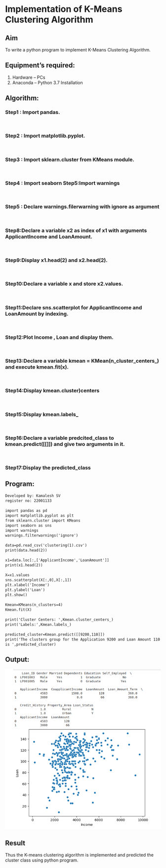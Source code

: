 # Implementation of K-Means Clustering Algorithm
## Aim
To write a python program to implement K-Means Clustering Algorithm.
## Equipment’s required:
1.	Hardware – PCs
2.	Anaconda – Python 3.7 Installation

## Algorithm:

### Step1 : Import pandas.
<br>

### Step2 : Import matplotlib.pyplot.
<br>

### Step3 : Import sklearn.cluster from KMeans module.
<br>

### Step4 : Import seaborn Step5:Import warnings
<br>

### Step5 : Declare warnings.filerwarning with ignore as argument
<br>

### Step8:Declare a variable x2 as index of x1 with arguments ApplicantIncome and LoanAmount.
<br> 

### Step9:Display x1.head(2) and x2.head(2).
<br>

### Step10:Declare a variable x and store x2.values.
<br>

### Step11:Declare sns.scatterplot for ApplicantIncome and LoanAmount by indexing.
<br>

### Step12:Plot Income , Loan and display them.
<br>

### Step13:Declare a variable kmean = KMean(n_cluster_centers_) and execute kmean.fit(x).
<br>

### Step14:Display kmean.cluster)centers
<br>

### Step15:Display kmean.labels_ 
<br>

### Step16:Declare a variable predcited_class to kmean.predict([[]]) and give two arguments in it.
<br>

### Step17:Display the predicted_class
## Program:
```
Developed by: Kamalesh SV
register no: 22001133

import pandas as pd
import matplotlib.pyplot as plt
from sklearn.cluster import KMeans
import seaborn as sns
import warnings
warnings.filterwarnings('ignore')

data=pd.read_csv('clustering(1).csv')
print(data.head(2))

x1=data.loc[:,['ApplicantIncome','LoanAmount']]
print(x1.head(2))

X=x1.values
sns.scatterplot(X[:,0],X[:,1])
plt.xlabel('Income')
plt.ylabel('Loan')
plt.show()

Kmean=KMeans(n_clusters=4)
Kmean.fit(X)

print('Cluster Centers: ',Kmean.cluster_centers_)
print('Labels:',Kmean.labels_)

predicted_cluster=Kmean.predict([[9200,110]])
print('The clusters group for the Application 9200 and Loan Amount 110  is ',predicted_cluster)
```
## Output:

![OUTPUT](./output.png)


## Result
Thus the K-means clustering algorithm is implemented and predicted the cluster class using python program.
